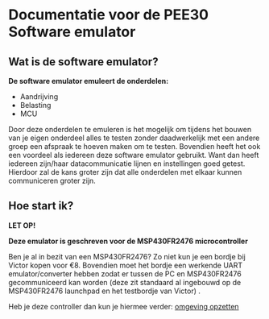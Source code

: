# Documentatie voor de PEE30 Software emulator

## Wat is de software emulator?
**De software emulator emuleert de onderdelen:**

- Aandrijving
- Belasting
- MCU

Door deze onderdelen te emuleren is het mogelijk om tijdens het bouwen
van je eigen onderdeel alles te testen zonder daadwerkelijk met een andere
groep een afspraak te hoeven maken om te testen. Bovendien heeft het ook een
voordeel als iedereen deze software emulator gebruikt. Want dan heeft iedereen
zijn/haar datacommunicatie lijnen en instellingen goed getest. Hierdoor zal 
de kans groter zijn dat alle onderdelen met elkaar kunnen communiceren groter zijn.


## Hoe start ik?
**LET OP!**

**Deze emulator is geschreven voor de MSP430FR2476 microcontroller**

Ben je al in bezit van een MSP430FR2476? Zo niet kun je een bordje bij Victor kopen voor €8.
Bovendien moet het bordje een werkende UART emulator/converter hebben zodat er tussen de PC 
en MSP430FR2476 gecommuniceerd kan worden (deze zit standaard al ingebouwd op de MSP430FR2476 launchpad en het testbordje van Victor) . 


Heb je deze controller dan kun je hiermee verder: [omgeving opzetten](omgeving_opzetten.md)
